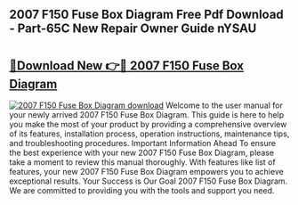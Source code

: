 ## 2007 F150 Fuse Box Diagram Free Pdf Download - Part-65C New Repair Owner Guide nYSAU

# <h2><a href="http://dft3hz.blite.top/?on=2007+F150+Fuse+Box+Diagram">🔗Download New 👉🔴 2007 F150 Fuse Box Diagram</a></h2>

[![2007 F150 Fuse Box Diagram download](https://i.imgur.com/lujVjoI.png)](http://dft3hz.blite.top/?on=2007+F150+Fuse+Box+Diagram)
Welcome to the user manual for your newly arrived 2007 F150 Fuse Box Diagram. This guide is here to help you make the most of your product by providing a comprehensive overview of its features, installation process, operation instructions, maintenance tips, and troubleshooting procedures. Important Information Ahead To ensure the best experience with your new 2007 F150 Fuse Box Diagram, please take a moment to review this manual thoroughly. With features like list of features, your new 2007 F150 Fuse Box Diagram empowers you to achieve exceptional results. Your Success is Our Goal 2007 F150 Fuse Box Diagram. We are committed to providing you with the tools and support you need.
